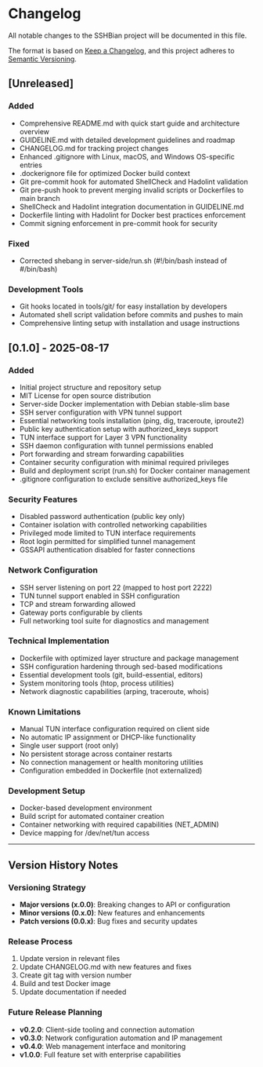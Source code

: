 # Changelog

All notable changes to the SSHBian project will be documented in this file.

The format is based on [Keep a Changelog](https://keepachangelog.com/en/1.0.0/),
and this project adheres to [Semantic Versioning](https://semver.org/spec/v2.0.0.html).

## [Unreleased]

### Added
- Comprehensive README.md with quick start guide and architecture overview
- GUIDELINE.md with detailed development guidelines and roadmap
- CHANGELOG.md for tracking project changes
- Enhanced .gitignore with Linux, macOS, and Windows OS-specific entries
- .dockerignore file for optimized Docker build context
- Git pre-commit hook for automated ShellCheck and Hadolint validation
- Git pre-push hook to prevent merging invalid scripts or Dockerfiles to main branch
- ShellCheck and Hadolint integration documentation in GUIDELINE.md
- Dockerfile linting with Hadolint for Docker best practices enforcement
- Commit signing enforcement in pre-commit hook for security

### Fixed
- Corrected shebang in server-side/run.sh (#!/bin/bash instead of #/bin/bash)

### Development Tools
- Git hooks located in tools/git/ for easy installation by developers
- Automated shell script validation before commits and pushes to main
- Comprehensive linting setup with installation and usage instructions

## [0.1.0] - 2025-08-17

### Added
- Initial project structure and repository setup
- MIT License for open source distribution
- Server-side Docker implementation with Debian stable-slim base
- SSH server configuration with VPN tunnel support
- Essential networking tools installation (ping, dig, traceroute, iproute2)
- Public key authentication setup with authorized_keys support
- TUN interface support for Layer 3 VPN functionality
- SSH daemon configuration with tunnel permissions enabled
- Port forwarding and stream forwarding capabilities
- Container security configuration with minimal required privileges
- Build and deployment script (run.sh) for Docker container management
- .gitignore configuration to exclude sensitive authorized_keys file

### Security Features
- Disabled password authentication (public key only)
- Container isolation with controlled networking capabilities
- Privileged mode limited to TUN interface requirements
- Root login permitted for simplified tunnel management
- GSSAPI authentication disabled for faster connections

### Network Configuration
- SSH server listening on port 22 (mapped to host port 2222)
- TUN tunnel support enabled in SSH configuration
- TCP and stream forwarding allowed
- Gateway ports configurable by clients
- Full networking tool suite for diagnostics and management

### Technical Implementation
- Dockerfile with optimized layer structure and package management
- SSH configuration hardening through sed-based modifications
- Essential development tools (git, build-essential, editors)
- System monitoring tools (htop, process utilities)
- Network diagnostic capabilities (arping, traceroute, whois)

### Known Limitations
- Manual TUN interface configuration required on client side
- No automatic IP assignment or DHCP-like functionality
- Single user support (root only)
- No persistent storage across container restarts
- No connection management or health monitoring utilities
- Configuration embedded in Dockerfile (not externalized)

### Development Setup
- Docker-based development environment
- Build script for automated container creation
- Container networking with required capabilities (NET_ADMIN)
- Device mapping for /dev/net/tun access

---

## Version History Notes

### Versioning Strategy
- **Major versions (x.0.0)**: Breaking changes to API or configuration
- **Minor versions (0.x.0)**: New features and enhancements
- **Patch versions (0.0.x)**: Bug fixes and security updates

### Release Process
1. Update version in relevant files
2. Update CHANGELOG.md with new features and fixes
3. Create git tag with version number
4. Build and test Docker image
5. Update documentation if needed

### Future Release Planning
- **v0.2.0**: Client-side tooling and connection automation
- **v0.3.0**: Network configuration automation and IP management
- **v0.4.0**: Web management interface and monitoring
- **v1.0.0**: Full feature set with enterprise capabilities
